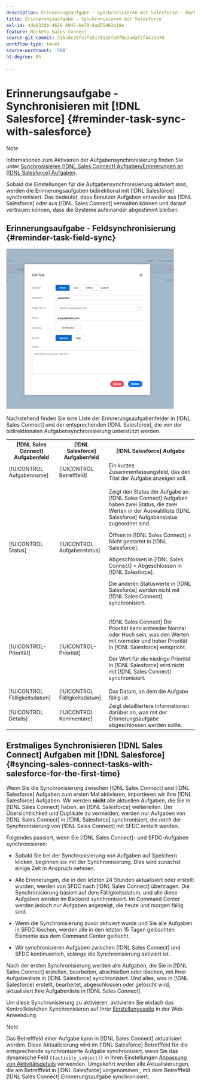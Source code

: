 ```yaml
---
description: Erinnerungsaufgabe - Synchronisieren mit Salesforce - Marketo-Dokumente - Produktdokumentation
title: Erinnerungsaufgabe - Synchronisieren mit Salesforce
exl-id: 4de933db-4626-4845-be70-8ad55d03a18e
feature: Marketo Sales Connect
source-git-commit: 21bcdc10fe1f3517612efe0f8e2adaf2f4411a70
workflow-type: tm+mt
source-wordcount: '508'
ht-degree: 0%

---
```


# Erinnerungsaufgabe - Synchronisieren mit [!DNL Salesforce] {#reminder-task-sync-with-salesforce}

>[!NOTE]
>
>Informationen zum Aktivieren der Aufgabensynchronisierung finden Sie unter [Synchronisieren [!DNL Sales Connect] Aufgaben/Erinnerungen an [!DNL Salesforce] Aufgaben](/help/marketo/product-docs/marketo-sales-connect/crm/salesforce-integration/salesforce-sync-settings.md#sync-sales-connect-tasks-reminders-to-salesforce-tasks).

Sobald die Einstellungen für die Aufgabensynchronisierung aktiviert sind, werden die Erinnerungsaufgaben bidirektional mit [!DNL Salesforce] synchronisiert. Das bedeutet, dass Benutzer Aufgaben entweder aus [!DNL Salesforce] oder aus [!DNL Sales Connect] verwalten können und darauf vertrauen können, dass die Systeme aufeinander abgestimmt bleiben.

## Erinnerungsaufgabe - Feldsynchronisierung {#reminder-task-field-sync}

![](assets/reminder-task-sync-with-salesforce-1.png)

Nachstehend finden Sie eine Liste der Erinnerungsaufgabenfelder in [!DNL Sales Connect] und der entsprechenden [!DNL Salesforce], die von der bidirektionalen Aufgabensynchronisierung unterstützt werden.

<table>
 <tr>
  <th>[!DNL Sales Connect] Aufgabenfeld</th>
  <th>[!DNL Salesforce] Aufgabenfeld</th>
  <th>[!DNL Salesforce] Aufgabe</th>
 </tr>
 <tr>
  <td>[!UICONTROL Aufgabenname]</td>
  <td>[!UICONTROL Betrefffeld]</td>
  <td>Ein kurzes Zusammenfassungsfeld, das den Titel der Aufgabe anzeigen soll.</td>
 </tr>
 <tr>
  <td>[!UICONTROL Status]</td>
  <td>[!UICONTROL Aufgabenstatus]</td>
  <td><p>Zeigt den Status der Aufgabe an. [!DNL Sales Connect] Aufgaben haben zwei Status, die zwei Werten in der Auswahlliste [!DNL Salesforce] Aufgabenstatus zugeordnet sind.</p>
  <p>Öffnen in [!DNL Sales Connect] = Nicht gestartet in [!DNL Salesforce].</p>
  <p>Abgeschlossen in [!DNL Sales Connect] = Abgeschlossen in [!DNL Salesforce].</p>
  <p>Die anderen Statuswerte in [!DNL Salesforce] werden nicht mit [!DNL Sales Connect] synchronisiert.</p></td>
 </tr>
 <tr>
  <td>[!UICONTROL-Priorität]</td>
  <td>[!UICONTROL-Priorität]</td>
  <td><p>[!DNL Sales Connect] Die Priorität kann entweder Normal oder Hoch sein, was den Werten mit normaler und hoher Priorität in [!DNL Salesforce] entspricht.</p>
  <p>Der Wert für die niedrige Priorität in [!DNL Salesforce] wird nicht mit [!DNL Sales Connect] synchronisiert.</p></td>
 </tr>
 <tr>
  <td>[!UICONTROL Fälligkeitsdatum]</td>
  <td>[!UICONTROL Fälligkeitsdatum]</td>
  <td>Das Datum, an dem die Aufgabe fällig ist.</td>
 </tr>
 <tr>
  <td>[!UICONTROL Details]</td>
  <td>[!UICONTROL Kommentare]</td>
  <td>Zeigt detailliertere Informationen darüber an, was mit der Erinnerungsaufgabe abgeschlossen werden sollte.</td>
 </tr>
</table>

## Erstmaliges Synchronisieren [!DNL Sales Connect] Aufgaben mit [!DNL Salesforce] {#syncing-sales-connect-tasks-with-salesforce-for-the-first-time}

Wenn Sie die Synchronisierung zwischen [!DNL Sales Connect] und [!DNL Salesforce] Aufgaben zum ersten Mal aktivieren, importieren wir Ihre [!DNL Salesforce] Aufgaben. Wir werden **nicht** alle aktuellen Aufgaben, die Sie in [!DNL Sales Connect] haben, an [!DNL Salesforce] weiterleiten. Um Übersichtlichkeit und Duplikate zu vermeiden, werden nur Aufgaben von [!DNL Sales Connect] in [!DNL Salesforce] synchronisiert, die *nach* der Synchronisierung von [!DNL Sales Connect] mit SFDC erstellt werden.

Folgendes passiert, wenn Sie [!DNL Sales Connect]- und SFDC-Aufgaben synchronisieren:

* Sobald Sie bei der Synchronisierung von Aufgaben auf Speichern klicken, beginnen sie mit der Synchronisierung. Dies wird zunächst einige Zeit in Anspruch nehmen.

* Alle Erinnerungen, die in den letzten 24 Stunden aktualisiert oder erstellt wurden, werden von SFDC nach [!DNL Sales Connect] übertragen. Die Synchronisierung basiert auf dem Fälligkeitsdatum, und alle diese Aufgaben werden im Backend synchronisiert. Im Command Center werden jedoch nur Aufgaben angezeigt, die heute und morgen fällig sind.

* Wenn die Synchronisierung zuvor aktiviert wurde und Sie alle Aufgaben in SFDC löschen, werden alle in den letzten 15 Tagen gelöschten Elemente aus dem Command Center gelöscht.

* Wir synchronisieren Aufgaben zwischen [!DNL Sales Connect] und SFDC kontinuierlich, solange die Synchronisierung aktiviert ist.

Nach der ersten Synchronisierung werden alle Aufgaben, die Sie in [!DNL Sales Connect] erstellen, bearbeiten, abschließen oder löschen, mit Ihrer Aufgabenliste in [!DNL Salesforce] synchronisiert. Und alles, was in [!DNL Salesforce] erstellt, bearbeitet, abgeschlossen oder gelöscht wird, aktualisiert Ihre Aufgabenliste in [!DNL Sales Connect].

Um diese Synchronisierung zu aktivieren, aktivieren Sie einfach das Kontrollkästchen Synchronisieren auf Ihrer [Einstellungsseite](https://toutapp.com/login) in der Web-Anwendung.

>[!NOTE]
>
>Das Betrefffeld einer Aufgabe kann in [!DNL Sales Connect] aktualisiert werden. Diese Aktualisierung wird im [!DNL Salesforce] Betrefffeld für die entsprechende synchronisierte Aufgabe synchronisiert, wenn Sie das dynamische Feld `{{activity_subject}}` in Ihren Einstellungen [Anpassung von Aktivitätsdetails](/help/marketo/product-docs/marketo-sales-connect/crm/salesforce-integration/configure-salesforce-activity-detail-customization.md) verwenden. Umgekehrt werden alle Aktualisierungen, die am Betrefffeld in [!DNL Salesforce] vorgenommen *,* mit dem Betrefffeld [!DNL Sales Connect] Erinnerungsaufgabe synchronisiert.
